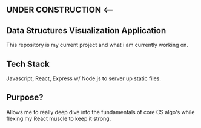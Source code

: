 ##                                UNDER CONSTRUCTION <--

## Data Structures Visualization Application
This repository is my current project and what i am currently working on.

## Tech Stack
Javascript, React, Express w/ Node.js to server up static files.

## Purpose?
Allows me to really deep dive into the fundamentals of core CS algo's while flexing my React muscle to keep it strong.
